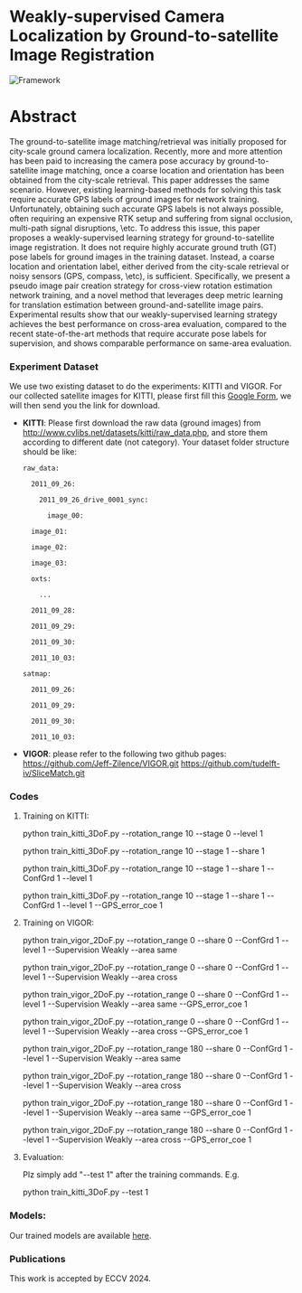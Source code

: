 # Weakly-supervised Camera Localization by Ground-to-satellite Image Registration

![Framework](./Framework.png)

# Abstract
The ground-to-satellite image matching/retrieval was initially proposed for city-scale ground camera localization. Recently, more and more attention has been paid to increasing the camera pose accuracy by ground-to-satellite image matching, once a coarse location and orientation has been obtained from the city-scale retrieval.  This paper addresses the same scenario. 
However, existing learning-based methods for solving this task require accurate GPS labels of ground images for network training. Unfortunately, obtaining such accurate GPS labels is not always possible, often requiring an expensive RTK setup and suffering from signal occlusion, multi-path signal disruptions, \etc. To address this issue, this paper proposes a weakly-supervised learning strategy for ground-to-satellite image registration. It does not require highly accurate ground truth (GT) pose labels for ground images in the training dataset. Instead, a coarse location and orientation label, either derived from the city-scale retrieval or noisy sensors (GPS, compass, \etc), is sufficient. Specifically, we present a pseudo image pair creation strategy for cross-view rotation estimation network training, and a novel method that leverages deep metric learning for translation estimation between ground-and-satellite image pairs. Experimental results show that our weakly-supervised learning strategy achieves the best performance on cross-area evaluation, compared to the recent state-of-the-art methods that require accurate pose labels for supervision, and shows comparable performance on same-area evaluation.  

### Experiment Dataset
We use two existing dataset to do the experiments: KITTI and VIGOR. For our collected satellite images for KITTI, please first fill this [Google Form](https://forms.gle/Bm8jNLiUxFeQejix7), we will then send you the link for download. 

- **KITTI**: Please first download the raw data (ground images) from http://www.cvlibs.net/datasets/kitti/raw_data.php, and store them according to different date (not category). Your dataset folder structure should be like: 


      raw_data:

        2011_09_26:

          2011_09_26_drive_0001_sync:

            image_00:

        image_01:

        image_02:

        image_03:

        oxts:

          ...

        2011_09_28:

        2011_09_29:

        2011_09_30:

        2011_10_03:

      satmap:

        2011_09_26:

        2011_09_29:

        2011_09_30:

        2011_10_03:

- **VIGOR**: please refer to the following two github pages:
  https://github.com/Jeff-Zilence/VIGOR.git
  https://github.com/tudelft-iv/SliceMatch.git

### Codes

1. Training on KITTI:

    python train_kitti_3DoF.py --rotation_range 10 --stage 0 --level 1
   
    python train_kitti_3DoF.py --rotation_range 10 --stage 1 --share 1
   
    python train_kitti_3DoF.py --rotation_range 10 --stage 1 --share 1 --ConfGrd 1 --level 1
   
    python train_kitti_3DoF.py --rotation_range 10 --stage 1 --share 1 --ConfGrd 1 --level 1 --GPS_error_coe 1

3. Training on VIGOR:
    
    python train_vigor_2DoF.py --rotation_range 0 --share 0 --ConfGrd 1 --level 1 --Supervision Weakly --area same
   
    python train_vigor_2DoF.py --rotation_range 0 --share 0 --ConfGrd 1 --level 1 --Supervision Weakly --area cross
   
    python train_vigor_2DoF.py --rotation_range 0 --share 0 --ConfGrd 1 --level 1 --Supervision Weakly --area same  --GPS_error_coe 1
   
    python train_vigor_2DoF.py --rotation_range 0 --share 0 --ConfGrd 1 --level 1 --Supervision Weakly --area cross --GPS_error_coe 1
   
    python train_vigor_2DoF.py --rotation_range 180 --share 0 --ConfGrd 1 --level 1 --Supervision Weakly --area same
   
    python train_vigor_2DoF.py --rotation_range 180 --share 0 --ConfGrd 1 --level 1 --Supervision Weakly --area cross
   
    python train_vigor_2DoF.py --rotation_range 180 --share 0 --ConfGrd 1 --level 1 --Supervision Weakly --area same --GPS_error_coe 1
   
    python train_vigor_2DoF.py --rotation_range 180 --share 0 --ConfGrd 1 --level 1 --Supervision Weakly --area cross --GPS_error_coe 1
   
   
   
2. Evaluation:

    Plz simply add "--test 1" after the training commands. E.g. 

    python train_kitti_3DoF.py --test 1



### Models:
Our trained models are available [here](https://anu365-my.sharepoint.com/:f:/g/personal/u6293587_anu_edu_au/Eofuoj1mCP1OqVEU9WC46BMBae0UK_pyFCh7qxNhPXEMtw?e=bPWf6K). 



### Publications
This work is accepted by ECCV 2024.  


